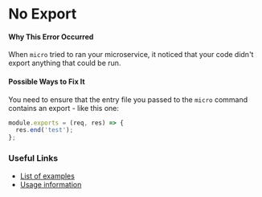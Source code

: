 # No Export

#### Why This Error Occurred

When `micro` tried to ran your microservice, it noticed that your code didn't export anything that could be run.

#### Possible Ways to Fix It

You need to ensure that the entry file you passed to the `micro` command contains an export - like this one:

```js
module.exports = (req, res) => {
  res.end('test');
};
```

### Useful Links

- [List of examples](https://github.com/vercel/micro/tree/master/examples)
- [Usage information](https://github.com/vercel/micro#usage)

